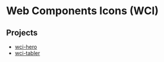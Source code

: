 # Web Components Icons (WCI)

## Projects
* [wci-hero](packages/hero)
* [wci-tabler](packages/tabler)

